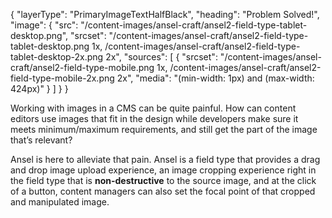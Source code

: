 {
    "layerType": "PrimaryImageTextHalfBlack",
    "heading": "Problem Solved!",
    "image": {
        "src": "/content-images/ansel-craft/ansel2-field-type-tablet-desktop.png",
        "srcset": "/content-images/ansel-craft/ansel2-field-type-tablet-desktop.png 1x, /content-images/ansel-craft/ansel2-field-type-tablet-desktop-2x.png 2x",
        "sources": [
            {
                "srcset": "/content-images/ansel-craft/ansel2-field-type-mobile.png 1x, /content-images/ansel-craft/ansel2-field-type-mobile-2x.png 2x",
                "media": "(min-width: 1px) and (max-width: 424px)"
            }
       ]
    }
}

Working with images in a CMS can be quite painful. How can content editors use images that fit in the design while developers make sure it meets minimum/maximum requirements, and still get the part of the image that’s relevant?

Ansel is here to alleviate that pain. Ansel is a field type that provides a drag and drop image upload experience, an image cropping experience right in the field type that is **non-destructive** to the source image, and at the click of a button, content managers can also set the focal point of that cropped and manipulated image.
